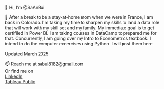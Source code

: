👋 Hi, I’m @SaAnBui

👀 After a break to be a stay-at-home mom when we were in France, I am back in Colorado. I'm taking my time to sharpen my skills to land a data role that will work with my skill set and my family. My immediate goal is to get certifiled in Power BI. I am taking courses in DataCamp to prepared me for that. Concurrently, I am going over my Intro to Econometrics textbook. I intend to do the computer excercises using Python. I will post them here. <br> <br>
Updated March 2025
<br>

📫 Reach me at sabui8182@gmail.com  
Or find me on  
[LinkedIn](https://www.linkedin.com/in/saanbui)  
[Tableau Public](https://public.tableau.com/app/profile/sa.bui3397)



